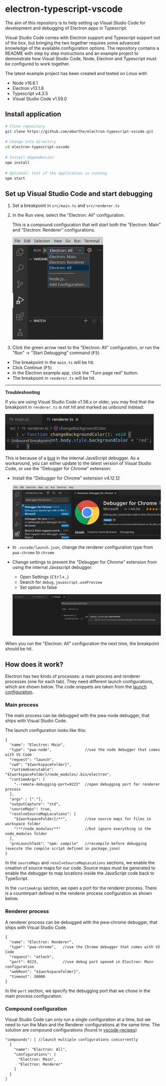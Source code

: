 # electron-typescript-vscode

The aim of this repository is to help setting up Visual Studio Code for development and debugging of Electron apps in Typescript.

Visual Studio Code comes with Electron support and Typescript support out of the box, but bringing the two together requires some advanced knowledge of the available configuration options. The repository contains a README with step by step instructions and an example project to demonstrate how Visual Studio Code, Node, Electron and Typescript must be configured to work together.

The latest example project has been created and tested on Linux with 
- Node v16.6.1
- Electron v13.1.8
- Typescript v4.3.5
- Visual Studio Code v1.59.0

## Install application
```sh
# Clone repository
git clone https://github.com/abartho/electron-typescript-vscode.git

# Change into directory
cd electron-typescript-vscode

# Install dependencies
npm install

# Optional: test if the application is running
npm start
```

## Set up Visual Studio Code and start debugging

1) Set a breakpoint in `src/main.ts` and `src/renderer.ts`

1) In the Run view, select the "Electron: All" configuration. 
    
    This is a compound configuration that will start both the "Electron: Main" and "Electron: Renderer" configurations.
    
    ![Select configuration](./docs/media/select_configuration.png)

1) Click the green arrow next to the "Electron: All" configuration, or run the "Run" -> "Start Debugging" command (<kbd>F5</kbd>)
- The breakpoint in the `main.ts` will be hit.
- Click Continue (<kbd>F5</kbd>)
- In the Electron example app, click the "Turn page red" button.
- The breakpoint in `renderer.ts` will be hit.

---
**Troubleshooting**

  If you are using Visual Studio Code v1.56.x or older, you may find that the breakpoint in `renderer.ts` is not hit and marked as unbound instead:

  ![Unbound Breakpoint](./docs/media/unbound_breakpoint.png)
     
  This is because of a [bug](https://github.com/microsoft/vscode/issues/123420) in the internal JavaScript debugger. As a workaround, you can either update to the latest version of Visual Studio Code, or use the "Debugger for Chrome" extension:
  - Install the "Debugger for Chrome" extension v4.12.12

    ![Debugger for Chrome](./docs/media/install_debugger_for_chrome.png)
  - In `.vscode/launch.json`, change the renderer configuration type from `pwa-chrome` to `chrome`
  - Change settings to prevent the "Debugger for Chrome" extension from using the internal Javascript debugger:
    - Open Settings (<kbd>Ctrl+,</kbd>)
    - Search for `debug.javascript.usePreview`
    - Set option to false
    
    ![Disable Preview JavaScript Debugger](./docs/media/disable_preview_javascript_debugger.png)

When you run the "Electron: All" configuration the next time, the breakpoint should be hit.



## How does it work?

Electron has two kinds of processes: a main process and renderer processes (one for each tab). They need different launch configurations, which are shown below. The code snippets are taken from the [launch configuration](.vscode/launch.json).

### Main process
The main process can be debugged with the pwa-node debugger, that ships with Visual Studio Code.

The launch configuration looks like this:

```jsonc
{
  "name": "Electron: Main",
  "type": "pwa-node",               //use the node debugger that comes with VS Code
  "request": "launch",
  "cwd": "${workspaceFolder}",
  "runtimeExecutable": "${workspaceFolder}/node_modules/.bin/electron",
  "runtimeArgs": [
    "--remote-debugging-port=9223"  //open debugging port for renderer process
  ],
  "args" : ["."],
  "outputCapture": "std",
  "sourceMaps": true,
  "resolveSourceMapLocations": [
    "${workspaceFolder}/**",        //use source maps for files in workspace folder
    "!**/node_modules/**"           //but ignore everything in the node_modules folder
  ],
  "preLaunchTask": "npm: compile"   //recompile before debugging (execute the compile script defined in package.json)
}
```
In the `sourceMaps` and `resolveSourceMapLocations` sections, we enable the creation of source maps for our code. Source maps must be generated to enable the debugger to map locations inside the JavaScript code back to TypeScript.

In the `runtimeArgs` section, we open a port for the renderer process. There is a counterpart defined in the renderer process configuration as shown below. 

### Renderer process
A renderer process can be debugged with the pwa-chrome debugger, that ships with Visual Studio Code.

```jsonc
{
  "name": "Electron: Renderer",
  "type": "pwa-chrome",   //use the Chrome debugger that comes with VS Code
  "request": "attach",
  "port": 9223,           //use debug port opened in Electron: Main configuration
  "webRoot": "${workspaceFolder}",
  "timeout": 30000
}
```
In the `port` section, we specify the debugging port that we chose in the main process configuration.

### Compound configuration
Visual Studio Code can only run a single configuration at a time, but we need to run the Main and the Renderer configurations at the same time. The solution are compound configurations (found in [vscode-recipes](https://github.com/Microsoft/vscode-recipes/tree/master/Electron))

```jsonc
"compounds": [ //launch multiple configurations concurrently
  {
    "name": "Electron: All",
    "configurations": [
      "Electron: Main",
      "Electron: Renderer"
    ]
  }
]
```